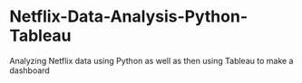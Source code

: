 # Netflix-Data-Analysis-Python-Tableau
Analyzing Netflix data using Python as well as then using Tableau to make a dashboard
